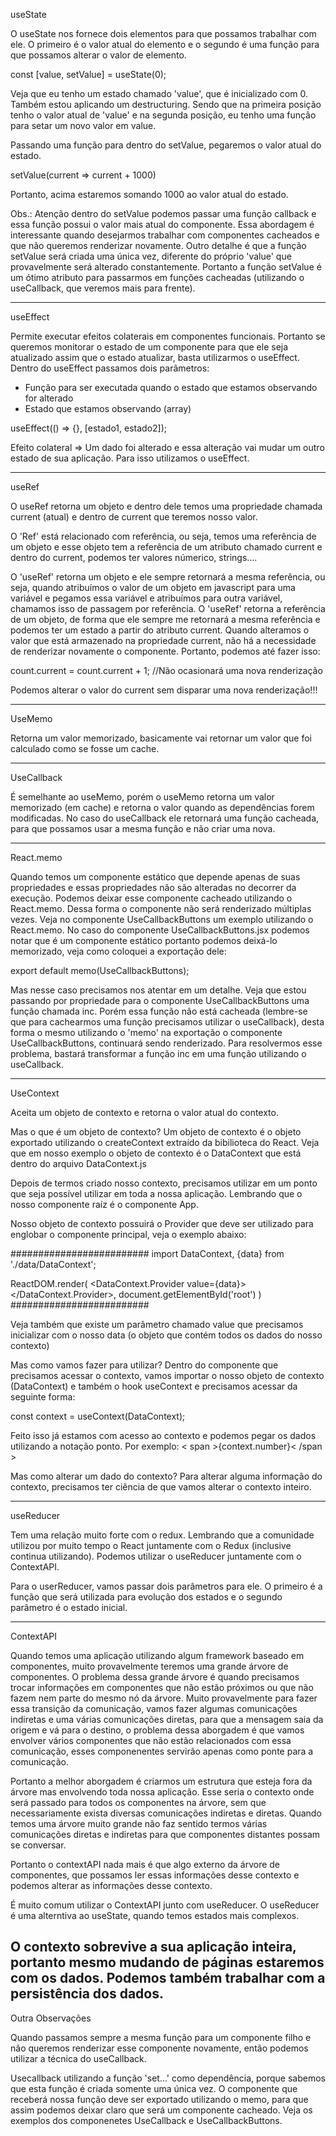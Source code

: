 useState

O useState nos fornece dois elementos para que possamos trabalhar com ele. 
O primeiro é o valor atual do elemento e o segundo é uma função para que possamos alterar o valor de elemento.

const [value, setValue] = useState(0);

Veja que eu tenho um estado chamado 'value', que é inicializado com 0. 
Também estou aplicando um destructuring. Sendo que na primeira posição tenho o valor atual de 'value' e na segunda posição, eu tenho uma função
para setar um novo valor em value.


Passando uma função para dentro do setValue, pegaremos o valor atual do estado.

setValue(current => current + 1000) 

Portanto, acima estaremos somando 1000 ao valor atual do estado.

Obs.: Atenção dentro do setValue podemos passar uma função callback e essa função possui o valor mais atual do componente.
Essa abordagem é interessante quando desejarmos trabalhar com componentes cacheados e que não queremos renderizar novamente. 
Outro detalhe é que a função setValue será criada uma única vez, diferente do próprio 'value' que provavelmente será
alterado constantemente. Portanto a função setValue é um ótimo atributo para passarmos em funções cacheadas (utilizando o useCallback, que veremos mais para frente).

---------------------------------------------------------------

useEffect

Permite executar efeitos colaterais em componentes funcionais.
Portanto se queremos monitorar o estado de um componente para que ele seja atualizado assim que o estado atualizar, basta utilizarmos o useEffect.
Dentro do useEffect passamos dois parâmetros:

- Função para ser executada quando o estado que estamos observando for alterado
- Estado que estamos observando (array)

useEffect(() => {}, [estado1, estado2]);

Efeito colateral => Um dado foi alterado e essa alteração vai mudar um outro estado de sua aplicação. Para isso utilizamos o useEffect.

---------------------------------------------------------------

useRef

O useRef retorna um objeto e dentro dele temos uma propriedade chamada current (atual) e dentro de current que teremos nosso valor.

O 'Ref' está relacionado com referência, ou seja, temos uma referência de um objeto e esse objeto tem a referência de um atributo chamado current e
dentro do current, podemos ter valores númerico, strings.... 

O 'useRef' retorna um objeto e ele sempre retornará a mesma referência, ou seja, quando atribuímos o valor de um objeto em javascript para uma variável e pegamos essa variável e atribuímos para outra variável, chamamos isso de passagem por referência.
O 'useRef' retorna a referência de um objeto, de forma que ele sempre me retornará a mesma referência e podemos ter um estado a partir do atributo current.
Quando alteramos o valor que está armazenado na propriedade current, não há a necessidade de renderizar novamente o componente. Portanto, podemos até fazer isso: 

count.current = count.current + 1; //Não ocasionará uma nova renderização

Podemos alterar o valor do current sem disparar uma nova renderização!!!

---------------------------------------------------------------

UseMemo

Retorna um valor memorizado, basicamente vai retornar um valor que foi calculado como se fosse um cache.


---------------------------------------------------------------

UseCallback

É semelhante ao useMemo, porém o useMemo retorna um valor memorizado (em cache) e retorna o valor quando as dependências forem modificadas. No caso do useCallback ele retornará uma função cacheada, para que possamos usar a mesma função e não criar uma nova. 


---------------------------------------------------------------
React.memo

Quando temos um componente estático que depende apenas de suas propriedades e essas propriedades não são alteradas no decorrer
da execução. Podemos deixar esse componente cacheado utilizando o React.memo. 
Dessa forma o componente não será renderizado múltiplas vezes. Veja no componente UseCallbackButtons um exemplo utilizando o 
React.memo. 
No caso do componente UseCallbackButtons.jsx podemos notar que é um componente estático portanto podemos deixá-lo memorizado,
veja como coloquei a exportação dele: 

export default memo(UseCallbackButtons);

Mas nesse caso precisamos nos atentar em um detalhe. Veja que estou passando por propriedade para o componente UseCallbackButtons
uma função chamada inc. 
Porém essa função não está cacheada (lembre-se que para cachearmos uma função precisamos utilizar o useCallback), desta forma
o mesmo utilizando o 'memo' na exportação o componente UseCallbackButtons, continuará sendo renderizado.
Para resolvermos esse problema, bastará transformar a função inc em uma função utilizando o useCallback.

---------------------------------------------------------------
UseContext

Aceita um objeto de contexto e retorna o valor atual do contexto. 

Mas o que é um objeto de contexto? 
Um objeto de contexto é o objeto exportado utilizando o createContext extraído da bibilioteca do React.
Veja que em nosso exemplo o objeto de contexto é o DataContext que está dentro do arquivo DataContext.js

Depois de termos criado nosso contexto, precisamos utilizar em um ponto que seja possível utilizar em toda a nossa aplicação.
Lembrando que o nosso componente raíz é o componente App.

Nosso objeto de contexto possuirá o Provider que deve ser utilizado para englobar o componente principal, veja o exemplo abaixo: 

#########################
import DataContext, {data} from './data/DataContext';

ReactDOM.render(
    <DataContext.Provider value={data}>
        <App />
    </DataContext.Provider>,
    document.getElementById('root')
)
#########################

Veja também que existe um parâmetro chamado value que precisamos inicializar com o nosso data (o objeto que contém todos os dados do nosso contexto)

Mas como vamos fazer para utilizar? 
Dentro do componente que precisamos acessar o contexto, vamos importar o nosso objeto de contexto (DataContext) e também
o hook useContext e precisamos acessar da seguinte forma:

const context = useContext(DataContext);

Feito isso já estamos com acesso ao contexto e podemos pegar os dados utilizando a notação ponto. Por exemplo:
< span >{context.number}< /span >


Mas como alterar um dado do contexto?
Para alterar alguma informação do contexto, precisamos ter ciência de que vamos alterar o contexto inteiro.

---------------------------------------------------------------
useReducer

Tem uma relação muito forte com o redux. Lembrando que a comunidade utilizou por muito tempo o React juntamente com o Redux (inclusive continua utilizando).
Podemos utilizar o useReducer juntamente com o ContextAPI.

Para o userReducer, vamos passar dois parâmetros para ele. O primeiro é a função que será utilizada para evolução dos estados e o segundo parâmetro é o estado inicial.

---------------------------------------------------------------
ContextAPI

Quando temos uma aplicação utilizando algum framework baseado em componentes, muito provavelmente teremos uma grande árvore de componentes.
O problema dessa grande árvore é quando precisamos trocar informações em componentes que não estão próximos ou que não fazem 
nem parte do mesmo nó da árvore. Muito provavelmente para fazer essa transição da comunicação, vamos fazer algumas comunicações indiretas e uma várias comunicações diretas, para que a mensagem saia da origem e vá para o destino, o problema dessa aborgadem é que vamos envolver vários componentes que não estão relacionados com essa comunicação, esses componenentes servirão apenas como ponte para a comunicação. 

Portanto a melhor aborgadem é criarmos um estrutura que esteja fora da árvore mas envolvendo toda nossa aplicação. Esse seria o contexto onde será passado para todos os componentes na árvore, sem que necessariamente exista diversas comunicações indiretas e diretas. 
Quando temos uma árvore muito grande não faz sentido termos várias comunicações diretas e indiretas para que componentes distantes possam se conversar.

Portanto o contextAPI nada mais é que algo externo da árvore de componentes, que possamos ler essas informações desse contexto e podemos alterar as informações desse contexto.

É muito comum utilizar o ContextAPI junto com useReducer. O useReducer é uma alterntiva ao useState, quando temos estados mais complexos.

O contexto sobrevive a sua aplicação inteira, portanto mesmo mudando de páginas estaremos com os dados. Podemos também trabalhar com a persistência dos dados.
---------------------------------------------------------------
Outra Observações

Quando passamos sempre a mesma função para um componente filho e não queremos renderizar esse componente novamente, então podemos utilizar a técnica do useCallback. 

Usecallback utilizando a função 'set...' como dependência, porque sabemos que esta função é criada somente uma única vez. 
O componente que receberá nossa função deve ser exportado utilizando o memo, para que assim podemos deixar claro que será
um componente cacheado.
Veja os exemplos dos componenetes UseCallback e UseCallbackButtons.




